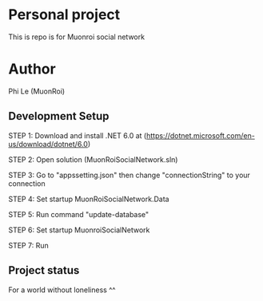 # Personal project
This is repo is for Muonroi social network
# Author
Phi Le (MuonRoi)
## Development Setup
STEP 1: Download and install .NET 6.0 at (https://dotnet.microsoft.com/en-us/download/dotnet/6.0)

STEP 2: Open solution (MuonRoiSocialNetwork.sln)

STEP 3: Go to "appssetting.json" then change "connectionString" to your connection

STEP 4: Set startup MuonRoiSocialNetwork.Data

STEP 5: Run command "update-database"

STEP 6: Set startup MuonroiSocialNetwork

STEP 7: Run

## Project status
For a world without loneliness ^^